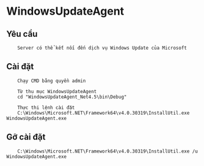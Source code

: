 # WindowsUpdateAgent

##	Yêu cầu
```
	Server có thể kết nối đến dịch vụ Windows Update của Microsoft
```

##	Cài đặt
```
	Chạy CMD bằng quyền admin
```

```
	Từ thu mục WindowsUpdateAgent
	cd "WindowsUpdateAgent_Net4.5\bin\Debug"
```

```
	Thực thi lệnh cài đặt
	C:\Windows\Microsoft.NET\Framework64\v4.0.30319\InstallUtil.exe WindowsUpdateAgent.exe
```

##	Gỡ cài đặt

```
	C:\Windows\Microsoft.NET\Framework64\v4.0.30319\InstallUtil.exe /u WindowsUpdateAgent.exe
```
